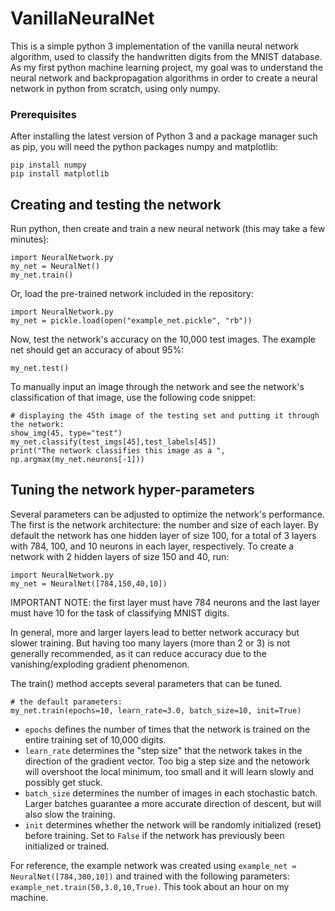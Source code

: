 # VanillaNeuralNet
This is a simple python 3 implementation of the vanilla neural network algorithm, used to classify the handwritten digits from the MNIST database. As my first python machine learning project, my goal was to understand the neural network and backpropagation algorithms in order to create a neural network in python from scratch, using only numpy.

### Prerequisites

After installing the latest version of Python 3 and a package manager such as pip, you will need the python packages numpy and matplotlib:

```
pip install numpy
pip install matplotlib
```

## Creating and testing the network

Run python, then create and train a new neural network (this may take a few minutes):
```
import NeuralNetwork.py
my_net = NeuralNet()
my_net.train()
```
Or, load the pre-trained network included in the repository:
```
import NeuralNetwork.py
my_net = pickle.load(open("example_net.pickle", "rb"))
```

Now, test the network's accuracy on the 10,000 test images. The example net should get an accuracy of about 95%:
```
my_net.test()
```
To manually input an image through the network and see the network's classification of that image, use the following code snippet:
```
# displaying the 45th image of the testing set and putting it through the network:
show_img(45, type="test")
my_net.classify(test_imgs[45],test_labels[45])
print("The network classifies this image as a ", np.argmax(my_net.neurons[-1]))
```
## Tuning the network hyper-parameters
Several parameters can be adjusted to optimize the network's performance.
The first is the network architecture: the number and size of each layer. By default the network has one hidden layer of size 100, for a total of 3 layers with 784, 100, and 10 neurons in each layer, respectively. To create a network with 2 hidden layers of size 150 and 40, run:
```
import NeuralNetwork.py
my_net = NeuralNet([784,150,40,10])
```
IMPORTANT NOTE: the first layer must have 784 neurons and the last layer must have 10 for the task of classifying MNIST digits.

In general, more and larger layers lead to better network accuracy but slower training. But having too many layers (more than 2 or 3) is not generally recommended, as it can reduce accuracy due to the vanishing/exploding gradient phenomenon.

The train() method accepts several parameters that can be tuned.
```
# the default parameters:
my_net.train(epochs=10, learn_rate=3.0, batch_size=10, init=True)
```
- `epochs` defines the number of times that the network is trained on the entire training set of 10,000 digits.
- `learn_rate` determines the "step size" that the network takes in the direction of the gradient vector. Too big a step size and the netowork will overshoot the local minimum, too small and it will learn slowly and possibly get stuck.
- `batch_size` determines the number of images in each stochastic batch. Larger batches guarantee a more accurate direction of descent, but will also slow the training.
- `init` determines whether the network will be randomly initialized (reset) before training. Set to `False` if the network has previously been initialized or trained.

For reference, the example network was created using `example_net = NeuralNet([784,300,10])` and trained with the following parameters: `example_net.train(50,3.0,10,True)`. This took about an hour on my machine.
